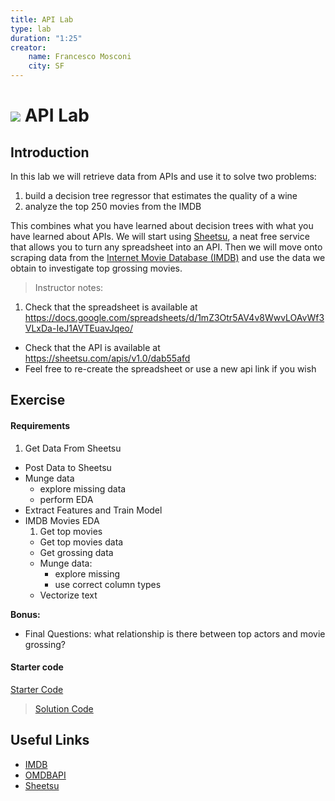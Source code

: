 ```yaml
---
title: API Lab
type: lab
duration: "1:25"
creator:
    name: Francesco Mosconi
    city: SF
---
```


# ![](https://ga-dash.s3.amazonaws.com/production/assets/logo-9f88ae6c9c3871690e33280fcf557f33.png) API Lab

## Introduction

In this lab we will retrieve data from APIs and use it to solve two problems:

1. build a decision tree regressor that estimates the quality of a wine
2. analyze the top 250 movies from the IMDB

This combines what you have learned about decision trees with what you have learned about APIs.
We will start using [Sheetsu](https://sheetsu.com/your-apis), a neat free service that allows you to turn any spreadsheet into an API.
Then we will move onto scraping data from the [Internet Movie Database (IMDB)](http://www.imdb.com/) and use the data we obtain to investigate top grossing movies.

> Instructor notes:
1. Check that the spreadsheet is available at https://docs.google.com/spreadsheets/d/1mZ3Otr5AV4v8WwvLOAvWf3VLxDa-IeJ1AVTEuavJqeo/
- Check that the API is available at https://sheetsu.com/apis/v1.0/dab55afd
- Feel free to re-create the spreadsheet or use a new api link if you wish

## Exercise

#### Requirements

1. Get Data From Sheetsu
- Post Data to Sheetsu
- Munge data
    - explore missing data
    - perform EDA
- Extract Features and Train Model
- IMDB Movies EDA
    1. Get top movies
    - Get top movies data
    - Get grossing data
    - Munge data:
        - explore missing
        - use correct column types
    - Vectorize text

**Bonus:**

- Final Questions: what relationship is there between top actors and movie grossing?


#### Starter code

[Starter Code](./code/starter-code/starter-code-1_4.ipynb)

>[Solution Code](./code/solution-code/solution-code-1_4.ipynb)

## Useful Links

- [IMDB](http://www.imdb.com/)
- [OMDBAPI](http://www.omdbapi.com/)
- [Sheetsu](https://sheetsu.com)
